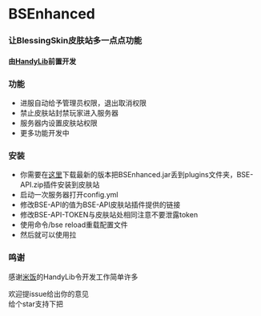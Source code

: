 # BSEnhanced
### 让BlessingSkin皮肤站多一点点功能
#### 由[HandyLib](https://www.mcbbs.net/thread-1254437-1-1.html)前置开发
### 功能
- 进服自动给予管理员权限，退出取消权限
- 禁止皮肤站封禁玩家进入服务器
- 服务器内设置皮肤站权限
- 更多功能开发中
### 安装
- 你需要在[这里](https://github.com/xinyihl/BSEnhanced/releases)下载最新的版本把BSEnhanced.jar丢到plugins文件夹，BSE-API.zip插件安装到皮肤站
- 启动一次服务器打开config.yml
- 修改BSE-API的值为BSE-API皮肤站插件提供的链接
- 修改BSE-API-TOKEN与皮肤站处相同注意不要泄露token
- 使用命令/bse reload重载配置文件
- 然后就可以使用拉

### 鸣谢
感谢[米饭](https://github.com/handy-git)的HandyLib令开发工作简单许多

欢迎提issue给出你的意见    
给个star支持下把    
